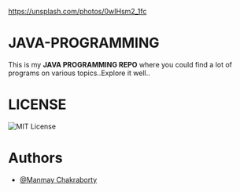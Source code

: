 https://unsplash.com/photos/0wIHsm2_1fc
    
# JAVA-PROGRAMMING
This is my **JAVA PROGRAMMING REPO** where you could find a lot of programs on various topics..Explore it well..

# LICENSE

![MIT License](https://img.shields.io/apm/l/atomic-design-ui.svg?)

# Authors

- [@Manmay Chakraborty](https://www.github.com/manmay2)
